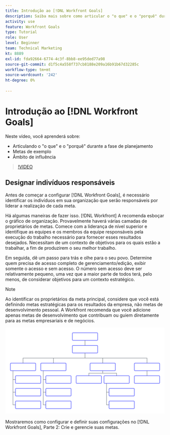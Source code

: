 ```yaml
---
title: Introdução ao [!DNL Workfront Goals]
description: Saiba mais sobre como articular o "o que" e o "porquê" durante a fase de planejamento, objetivos de exemplo e escopo de influência.
activity: use
feature: Workfront Goals
type: Tutorial
role: User
level: Beginner
team: Technical Marketing
kt: 8889
exl-id: fda92664-6774-4c3f-8bb8-ee95ded77a98
source-git-commit: d1f5c4a558f737cb8188e209a16b91b67d32285c
workflow-type: tm+mt
source-wordcount: '242'
ht-degree: 0%

---
```


# Introdução ao [!DNL Workfront Goals]

Neste vídeo, você aprenderá sobre:

* Articulando o &quot;o que&quot; e o &quot;porquê&quot; durante a fase de planejamento
* Metas de exemplo
* Âmbito de influência

>[!VIDEO](https://video.tv.adobe.com/v/335183/?quality=12)

## Designar indivíduos responsáveis

Antes de começar a configurar [!DNL Workfront Goals], é necessário identificar os indivíduos em sua organização que serão responsáveis por liderar a realização de cada meta.

Há algumas maneiras de fazer isso. [!DNL Workfront] A recomenda esboçar o gráfico de organização. Provavelmente haverá várias camadas de proprietários de metas. Comece com a liderança de nível superior e identifique as equipes e os membros da equipe responsáveis pela execução do trabalho necessário para fornecer esses resultados desejados. Necessitam de um contexto de objetivos para os quais estão a trabalhar, a fim de produzirem o seu melhor trabalho.

Em seguida, dê um passo para trás e olhe para o seu povo. Determine quem precisa de acesso completo de gerenciamento/edição, exibir somente o acesso e sem acesso. O número sem acesso deve ser relativamente pequeno, uma vez que a maior parte de todos terá, pelo menos, de considerar objetivos para um contexto estratégico.

>[!NOTE]
>
>Ao identificar os proprietários da meta principal, considere que você está definindo metas estratégicas para os resultados da empresa, não metas de desenvolvimento pessoal. A Workfront recomenda que você adicione apenas metas de desenvolvimento que contribuam ou guiem diretamente para as metas empresariais e de negócios.

![Gráfico de org em branco](assets/01-workfront-goals-blank-org-chart.png)

Mostraremos como configurar e definir suas configurações no [!DNL Workfront Goals], Parte 2: Crie e gerencie suas metas.

<!--
URL for part 2 reference above
-->
